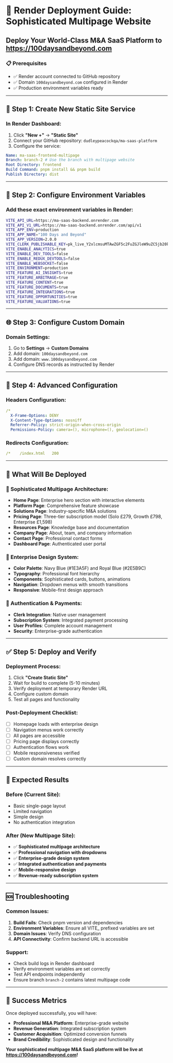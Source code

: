 # 🚀 Render Deployment Guide: Sophisticated Multipage Website

## Deploy Your World-Class M&A SaaS Platform to https://100daysandbeyond.com

### 📋 **Prerequisites**

- ✅ Render account connected to GitHub repository
- ✅ Domain `100daysandbeyond.com` configured in Render
- ✅ Production environment variables ready

---

## 🎯 **Step 1: Create New Static Site Service**

### **In Render Dashboard:**

1. Click **"New +"** → **"Static Site"**
2. Connect your GitHub repository: `dudleypeacockqa/ma-saas-platform`
3. Configure the service:

```yaml
Name: ma-saas-frontend-multipage
Branch: branch-2 # Use the branch with multipage website
Root Directory: frontend
Build Command: pnpm install && pnpm build
Publish Directory: dist
```

---

## 🔧 **Step 2: Configure Environment Variables**

### **Add these exact environment variables in Render:**

```bash
VITE_API_URL=https://ma-saas-backend.onrender.com
VITE_API_V1_URL=https://ma-saas-backend.onrender.com/api/v1
VITE_APP_ENV=production
VITE_APP_NAME="100 Days and Beyond"
VITE_APP_VERSION=2.0.0
VITE_CLERK_PUBLISHABLE_KEY=pk_live_Y2xlcmsuMTAwZGF5c2FuZGJleW9uZC5jb20k
VITE_ENABLE_ANALYTICS=true
VITE_ENABLE_DEV_TOOLS=false
VITE_ENABLE_REDUX_DEVTOOLS=false
VITE_ENABLE_WEBSOCKET=false
VITE_ENVIRONMENT=production
VITE_FEATURE_AI_INSIGHTS=true
VITE_FEATURE_ARBITRAGE=true
VITE_FEATURE_CONTENT=true
VITE_FEATURE_DOCUMENTS=true
VITE_FEATURE_INTEGRATIONS=true
VITE_FEATURE_OPPORTUNITIES=true
VITE_FEATURE_VALUATIONS=true
```

---

## 🌐 **Step 3: Configure Custom Domain**

### **Domain Settings:**

1. Go to **Settings** → **Custom Domains**
2. Add domain: `100daysandbeyond.com`
3. Add domain: `www.100daysandbeyond.com`
4. Configure DNS records as instructed by Render

---

## 📁 **Step 4: Advanced Configuration**

### **Headers Configuration:**

```yaml
/*
  X-Frame-Options: DENY
  X-Content-Type-Options: nosniff
  Referrer-Policy: strict-origin-when-cross-origin
  Permissions-Policy: camera=(), microphone=(), geolocation=()
```

### **Redirects Configuration:**

```yaml
/*    /index.html   200
```

---

## 🚀 **What Will Be Deployed**

### **🌟 Sophisticated Multipage Architecture:**

- **Home Page**: Enterprise hero section with interactive elements
- **Platform Page**: Comprehensive feature showcase
- **Solutions Page**: Industry-specific M&A solutions
- **Pricing Page**: Three-tier subscription model (Solo £279, Growth £798, Enterprise £1,598)
- **Resources Page**: Knowledge base and documentation
- **Company Page**: About, team, and company information
- **Contact Page**: Professional contact forms
- **Dashboard Page**: Authenticated user portal

### **🎨 Enterprise Design System:**

- **Color Palette**: Navy Blue (#1E3A5F) and Royal Blue (#2E5B9C)
- **Typography**: Professional font hierarchy
- **Components**: Sophisticated cards, buttons, animations
- **Navigation**: Dropdown menus with smooth transitions
- **Responsive**: Mobile-first design approach

### **🔐 Authentication & Payments:**

- **Clerk Integration**: Native user management
- **Subscription System**: Integrated payment processing
- **User Profiles**: Complete account management
- **Security**: Enterprise-grade authentication

---

## ✅ **Step 5: Deploy and Verify**

### **Deployment Process:**

1. Click **"Create Static Site"**
2. Wait for build to complete (5-10 minutes)
3. Verify deployment at temporary Render URL
4. Configure custom domain
5. Test all pages and functionality

### **Post-Deployment Checklist:**

- [ ] Homepage loads with enterprise design
- [ ] Navigation menus work correctly
- [ ] All pages are accessible
- [ ] Pricing page displays correctly
- [ ] Authentication flows work
- [ ] Mobile responsiveness verified
- [ ] Custom domain resolves correctly

---

## 🎯 **Expected Results**

### **Before (Current Site):**

- Basic single-page layout
- Limited navigation
- Simple design
- No authentication integration

### **After (New Multipage Site):**

- ✅ **Sophisticated multipage architecture**
- ✅ **Professional navigation with dropdowns**
- ✅ **Enterprise-grade design system**
- ✅ **Integrated authentication and payments**
- ✅ **Mobile-responsive design**
- ✅ **Revenue-ready subscription system**

---

## 🆘 **Troubleshooting**

### **Common Issues:**

1. **Build Fails**: Check pnpm version and dependencies
2. **Environment Variables**: Ensure all VITE\_ prefixed variables are set
3. **Domain Issues**: Verify DNS configuration
4. **API Connectivity**: Confirm backend URL is accessible

### **Support:**

- Check build logs in Render dashboard
- Verify environment variables are set correctly
- Test API endpoints independently
- Ensure branch `branch-2` contains latest multipage code

---

## 🎉 **Success Metrics**

Once deployed successfully, you will have:

- **Professional M&A Platform**: Enterprise-grade website
- **Revenue Generation**: Integrated subscription system
- **Customer Acquisition**: Optimized conversion funnels
- **Brand Credibility**: Sophisticated design and functionality

**Your sophisticated multipage M&A SaaS platform will be live at https://100daysandbeyond.com!**
